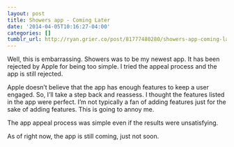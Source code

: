 ```yaml
---
layout: post
title: Showers app - Coming Later
date: '2014-04-05T10:16:27-04:00'
categories: []
tumblr_url: http://ryan.grier.co/post/81777480280/showers-app-coming-later
---
```

Well, this is embarrassing. Showers was to be my newest app. It has been rejected by Apple for being too simple. I tried the appeal process and the app is still rejected.

Apple doesn’t believe that the app has enough features to keep a user engaged. So, I’ll take a step back and reassess. I thought the features listed in the app were perfect. I’m not typically a fan of adding features just for the sake of adding features. This is going to annoy me.

The app appeal process was simple even if the results were unsatisfying.

As of right now, the app is still coming, just not soon.

